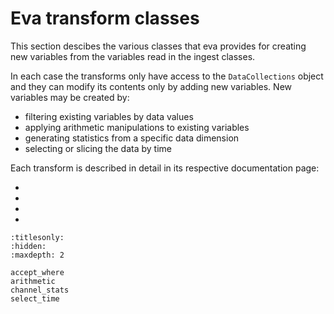 # Eva transform classes

This section descibes the various classes that eva provides for creating new variables from the variables read in the ingest classes.

In each case the transforms only have access to the `DataCollections` object and they can modify its contents only by adding new variables.
New variables may be created by:
  - filtering existing variables by data values
  - applying arithmetic manipulations to existing variables
  - generating statistics from a specific data dimension
  - selecting or slicing the data by time

Each transform is described in detail in its respective documentation page:

- [](accept_where)
- [](arithmetic)
- [](channel_stats)
- [](select_time)

```{toctree}
:titlesonly:
:hidden:
:maxdepth: 2

accept_where
arithmetic
channel_stats
select_time
```
